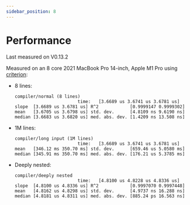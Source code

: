 ```yaml
---
sidebar_position: 8
---
```


# Performance

Last measured on V0.13.2

Measured on an 8 core 2021 MacBook Pro 14-inch, Apple M1 Pro using [criterion](https://github.com/bheisler/criterion.rs):

- 8 lines:

  ```
  compiler/normal (8 lines)
                          time:   [3.6689 us 3.6741 us 3.6781 us]
  slope  [3.6689 us 3.6781 us] R^2            [0.9999147 0.9999302]
  mean   [3.6705 us 3.6798 us] std. dev.      [4.8109 ns 9.6190 ns]
  median [3.6683 us 3.6820 us] med. abs. dev. [1.4209 ns 13.508 ns]
  ```

- 1M lines:

  ```
  compiler/long input (1M lines)
                          time:   [3.6689 us 3.6741 us 3.6781 us]
  mean   [346.12 ms 350.70 ms] std. dev.      [659.46 us 5.0580 ms]
  median [345.91 ms 350.70 ms] med. abs. dev. [176.21 us 5.3785 ms]
  ```

- Deeply nested:

  ```
  compiler/deeply nested
                          time:   [4.8100 us 4.8228 us 4.8336 us]
  slope  [4.8100 us 4.8336 us] R^2            [0.9997070 0.9997448]
  mean   [4.8162 us 4.8298 us] std. dev.      [4.9737 ns 16.288 ns]
  median [4.8181 us 4.8311 us] med. abs. dev. [885.24 ps 16.563 ns]
  ```
